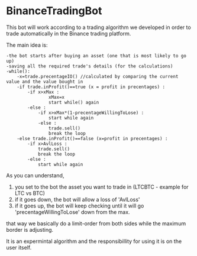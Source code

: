 # BinanceTradingBot
This bot will work according to a trading algorithm we developed in order to trade automatically in the Binance trading platform.

The main idea is:

	-the bot starts after buying an asset (one that is most likely to go up)
	-saving all the required trade's details (for the calculations)
	-while():
		-x=trade.precentageIO() //calculated by comparing the current value and the value bought in
		-if trade.inProfit()==true (x = profit in precentages) :
			-if x>xMax :
					xMax=x
					start while() again
			-else :
				-if x>xMax*(1-precentageWillingToLose) :
					start while again
				-else :
					trade.sell()
					break the loop
		-else trade.inProfit()==false (x=profit in precentages) :
			-if x>AvlLoss :
				trade.sell()
				break the loop
			-else :
				start while again

As you can understand, 
1. you set to the bot the asset you want to trade in (LTCBTC - example for LTC vs BTC)
2. if it goes down, the bot will allow a loss of 'AvlLoss'
3. if it goes up, the bot will keep checking until it will go 'precentageWillingToLose' down from the max.

that way we basically do a limit-order from both sides while the maximum border is adjusting.

It is an expermintal algorithm and the responsibillity for using it is on the user itself.
